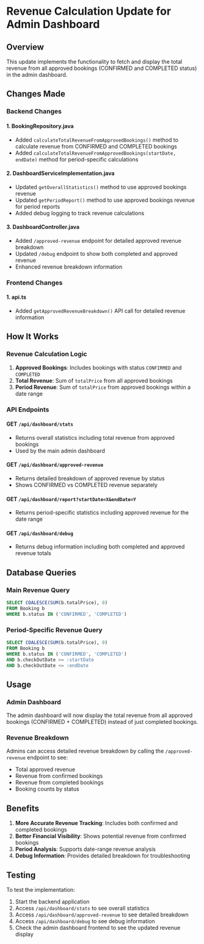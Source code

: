 # Revenue Calculation Update for Admin Dashboard

## Overview
This update implements the functionality to fetch and display the total revenue from all approved bookings (CONFIRMED and COMPLETED status) in the admin dashboard.

## Changes Made

### Backend Changes

#### 1. BookingRepository.java
- Added `calculateTotalRevenueFromApprovedBookings()` method to calculate revenue from CONFIRMED and COMPLETED bookings
- Added `calculateTotalRevenueFromApprovedBookings(startDate, endDate)` method for period-specific calculations

#### 2. DashboardServiceImplementation.java
- Updated `getOverallStatistics()` method to use approved bookings revenue
- Updated `getPeriodReport()` method to use approved bookings revenue for period reports
- Added debug logging to track revenue calculations

#### 3. DashboardController.java
- Added `/approved-revenue` endpoint for detailed approved revenue breakdown
- Updated `/debug` endpoint to show both completed and approved revenue
- Enhanced revenue breakdown information

### Frontend Changes

#### 1. api.ts
- Added `getApprovedRevenueBreakdown()` API call for detailed revenue information

## How It Works

### Revenue Calculation Logic
1. **Approved Bookings**: Includes bookings with status `CONFIRMED` and `COMPLETED`
2. **Total Revenue**: Sum of `totalPrice` from all approved bookings
3. **Period Revenue**: Sum of `totalPrice` from approved bookings within a date range

### API Endpoints

#### GET `/api/dashboard/stats`
- Returns overall statistics including total revenue from approved bookings
- Used by the main admin dashboard

#### GET `/api/dashboard/approved-revenue`
- Returns detailed breakdown of approved revenue by status
- Shows CONFIRMED vs COMPLETED revenue separately

#### GET `/api/dashboard/report?startDate=X&endDate=Y`
- Returns period-specific statistics including approved revenue for the date range

#### GET `/api/dashboard/debug`
- Returns debug information including both completed and approved revenue totals

## Database Queries

### Main Revenue Query
```sql
SELECT COALESCE(SUM(b.totalPrice), 0) 
FROM Booking b 
WHERE b.status IN ('CONFIRMED', 'COMPLETED')
```

### Period-Specific Revenue Query
```sql
SELECT COALESCE(SUM(b.totalPrice), 0) 
FROM Booking b 
WHERE b.status IN ('CONFIRMED', 'COMPLETED') 
AND b.checkOutDate >= :startDate 
AND b.checkOutDate <= :endDate
```

## Usage

### Admin Dashboard
The admin dashboard will now display the total revenue from all approved bookings (CONFIRMED + COMPLETED) instead of just completed bookings.

### Revenue Breakdown
Admins can access detailed revenue breakdown by calling the `/approved-revenue` endpoint to see:
- Total approved revenue
- Revenue from confirmed bookings
- Revenue from completed bookings
- Booking counts by status

## Benefits
1. **More Accurate Revenue Tracking**: Includes both confirmed and completed bookings
2. **Better Financial Visibility**: Shows potential revenue from confirmed bookings
3. **Period Analysis**: Supports date-range revenue analysis
4. **Debug Information**: Provides detailed breakdown for troubleshooting

## Testing
To test the implementation:
1. Start the backend application
2. Access `/api/dashboard/stats` to see overall statistics
3. Access `/api/dashboard/approved-revenue` to see detailed breakdown
4. Access `/api/dashboard/debug` to see debug information
5. Check the admin dashboard frontend to see the updated revenue display 